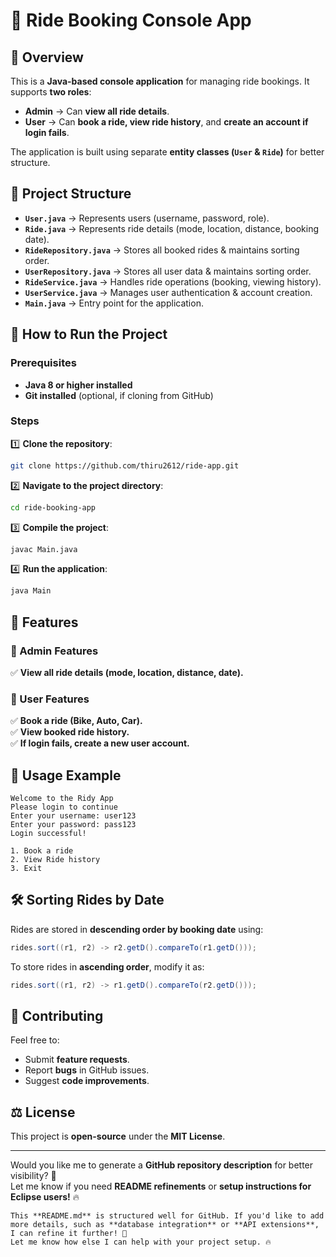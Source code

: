 # 🚗 **Ride Booking Console App**

## 📌 **Overview**
This is a **Java-based console application** for managing ride bookings. It supports **two roles**:
- **Admin** → Can **view all ride details**.
- **User** → Can **book a ride, view ride history**, and **create an account if login fails**.

The application is built using separate **entity classes (`User` & `Ride`)** for better structure.

## 📂 **Project Structure**
- **`User.java`** → Represents users (username, password, role).
- **`Ride.java`** → Represents ride details (mode, location, distance, booking date).
- **`RideRepository.java`** → Stores all booked rides & maintains sorting order.
- **`UserRepository.java`** → Stores all user data & maintains sorting order.
- **`RideService.java`** → Handles ride operations (booking, viewing history).
- **`UserService.java`** → Manages user authentication & account creation.
- **`Main.java`** → Entry point for the application.

## 🔧 **How to Run the Project**
### **Prerequisites**
- **Java 8 or higher installed**
- **Git installed** (optional, if cloning from GitHub)

### **Steps**
1️⃣ **Clone the repository**:
   ```sh
   git clone https://github.com/thiru2612/ride-app.git
   ```
2️⃣ **Navigate to the project directory**:
   ```sh
   cd ride-booking-app
   ```
3️⃣ **Compile the project**:
   ```sh
   javac Main.java
   ```
4️⃣ **Run the application**:
   ```sh
   java Main
   ```

## 🎯 **Features**
### **👑 Admin Features**
✅ **View all ride details (mode, location, distance, date).**

### **👤 User Features**
✅ **Book a ride (Bike, Auto, Car).**  
✅ **View booked ride history.**  
✅ **If login fails, create a new user account.**  

## 🚀 **Usage Example**
```
Welcome to the Ridy App
Please login to continue
Enter your username: user123
Enter your password: pass123
Login successful!

1. Book a ride
2. View Ride history
3. Exit
```

## 🛠 **Sorting Rides by Date**
Rides are stored in **descending order by booking date** using:
```java
rides.sort((r1, r2) -> r2.getD().compareTo(r1.getD()));
```
To store rides in **ascending order**, modify it as:
```java
rides.sort((r1, r2) -> r1.getD().compareTo(r2.getD()));
```

## 📜 **Contributing**
Feel free to:
- Submit **feature requests**.
- Report **bugs** in GitHub issues.
- Suggest **code improvements**.

## ⚖ **License**
This project is **open-source** under the **MIT License**.

---

Would you like me to generate a **GitHub repository description** for better visibility? 🚀  
Let me know if you need **README refinements** or **setup instructions for Eclipse users!** 🔥
```
This **README.md** is structured well for GitHub. If you'd like to add more details, such as **database integration** or **API extensions**, I can refine it further! 🚀  
Let me know how else I can help with your project setup. 🔥
